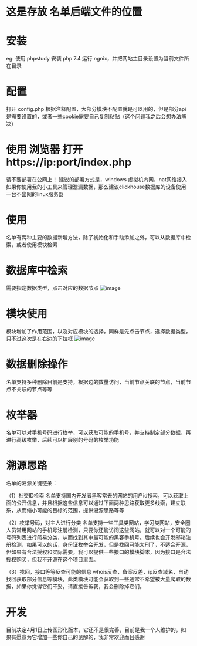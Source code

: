 # 这是存放 名单后端文件的位置
# 安装 
eg: 使用 phpstudy 安装 php 7.4 运行 ngnix，并把网站主目录设置为当前文件所在目录
# 配置
打开 config.php 根据注释配置，大部分模块不配置就是可以用的，但是部分api是需要设置的，或者一些cookie需要自己复制粘贴（这个问题我之后会想办法解决）
# 使用 浏览器 打开 https://ip:port/index.php
请不要部署在公网上！
建议的部署方式是，windows 虚拟机内网，nat网络接入
如果你使用我的小工具来管理泄漏数据，那么建议clickhouse数据库的设备使用一台不出网的linux服务器
# 使用
名单有两种主要的数据新增方法，除了初始化和手动添加之外，可以从数据库中检索，或者使用模块检索
# 数据库中检索
需要指定数据类型，点击对应的数据节点
![image](https://user-images.githubusercontent.com/43908812/226352078-20f16a0d-2e0a-4979-a5ec-d0be06d303d4.png)
# 模块使用
模块增加了作用范围，以及对应模块的选择，同样是先点击节点，选择数据类型，只不过这次是在右边的下拉框
![image](https://user-images.githubusercontent.com/43908812/226353525-5ee977e3-4d1d-4be5-ae2e-4894f1d2b9fb.png)
# 数据删除操作
名单支持多种删除目前是支持，根据边的数量访问，当前节点关联的节点，当前节点不关联的节点等等
# 枚举器
名单可以对手机号码进行枚举，可以获取可能的手机号，并支持制定部分数据，再进行高级枚举，后续可以扩展别的号码的枚举功能

# 溯源思路
名单的溯源关键链条：

（1）社交ID检索
 名单支持国内开发者黑客常去的网站的用户id搜索，可以获取上面的公开信息，并且根据这些信息可以通过下面两种思路获取更多线索，建立联系，从而缩小可能的目标的范围，提供溯源思路等等

（2）枚举号码，对主人进行分类
名单支持一些工具类网站，学习类网站，安全圈人员常用网站的手机号注册检测，只要你还能访问这些网站，就可以对一个可能的号码列表进行简易分类，从而找到其中最可能的黑客手机号。后续也会开发邮箱注册检测，如果可以的话，身份证枚举会开发，但是找回可能太刑了，不适合开源，但如果有合法授权和实际需要，我可以提供一些接口的模块脚本，因为接口是合法授权购买，但我不开源在这个项目里面。

（3）找回，接口等等反查可能的信息
whois反查，备案反差，ip反查域名，自动找回获取部分信息等模块，此类模块可能会获取到一些通常不希望被大量爬取的数据，如果你觉得它们不妥，请直接告诉我，我会删除掉它们。

# 开发
目前决定4月1日上传图形化版本，它还不是很完善，目前是我一个人维护的，如果有愿意为它增加一些你自己的见解的，我非常欢迎而且感谢
